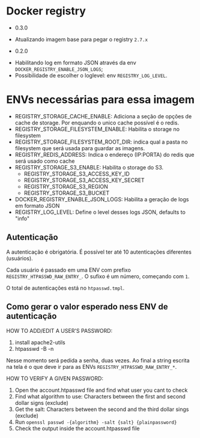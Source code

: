 # Docker registry

 * 0.3.0
  - Atualizando imagem base para pegar o registry `2.7.x`

 * 0.2.0
  - Habilitando log em formato JSON através da env `DOCKER_REGISTRY_ENABLE_JSON_LOGS`;
  - Possibilidade de escolher o loglevel: env `REGISTRY_LOG_LEVEL`.




ENVs necessárias para essa imagem
==================================

* REGISTRY_STORAGE_CACHE_ENABLE: Adiciona a seção de opções de cache de storage. Por enquando o unico cache possível é o redis.
* REGISTRY_STORAGE_FILESYSTEM_ENABLE: Habilita o storage no filesystem
* REGISTRY_STORAGE_FILESYSTEM_ROOT_DIR: indica qual a pasta no filesystem que será usada para guardar as imagens.
* REGISTRY_REDIS_ADDRESS: Indica o endereço (IP:PORTA) do redis que será usado como cache
* REGISTRY_STORAGE_S3_ENABLE: Habilita o storage do S3.
    * REGISTRY_STORAGE_S3_ACCESS_KEY_ID
    * REGISTRY_STORAGE_S3_ACCESS_KEY_SECRET
    * REGISTRY_STORAGE_S3_REGION
    * REGISTRY_STORAGE_S3_BUCKET
* DOCKER_REGISTRY_ENABLE_JSON_LOGS: Habilita a geração de logs em formato JSON
* REGISTRY_LOG_LEVEL: Define o level desses logs JSON, defaults to "info"

Autenticação
------------

A autenticação é obrigatória. É possível ter até 10 autenticações diferentes (usuários).

Cada usuário é passado em uma ENV com prefixo `REGISTRY_HTPASSWD_RAW_ENTRY_`. O sufixo é um número, começando com `1`.

O total de autenticações está no `htpasswd.tmpl`.

Como gerar o valor esperado ness ENV de autenticação
----------------------------------------------------


HOW TO ADD/EDIT A USER'S PASSWORD:

1. install apache2-utils
2. htpasswd -B -n <username>

Nesse momento será pedida a senha, duas vezes. Ao final a string escrita na tela é o que deve ir para as ENVs `REGISTRY_HTPASSWD_RAW_ENTRY_*`.


HOW TO VERIFY A GIVEN PASSWORD:

1. Open the account.htpasswd file and find what user you cant to check
2. Find what algorithm to use: Characters between the first and second dollar signs (exclude)
3. Get the salt: Characters between the second and the third dollar sings (exclude)
4. Run `openssl passwd -{algorithm} -salt {salt} {plainpassword}`
5. Check the output inside the account.htpasswd file
